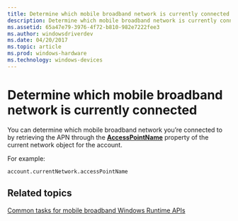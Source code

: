 ```yaml
---
title: Determine which mobile broadband network is currently connected
description: Determine which mobile broadband network is currently connected
ms.assetid: 65a47e79-3976-4f72-b810-982e7222fee3
ms.author: windowsdriverdev
ms.date: 04/20/2017
ms.topic: article
ms.prod: windows-hardware
ms.technology: windows-devices
---
```


# Determine which mobile broadband network is currently connected


You can determine which mobile broadband network you’re connected to by retrieving the APN through the [**AccessPointName**](https://msdn.microsoft.com/library/windows/apps/hh770617) property of the current network object for the account.

For example:

``` syntax
account.currentNetwork.accessPointName
```

## <span id="related_topics"></span>Related topics


[Common tasks for mobile broadband Windows Runtime APIs](common-tasks-for-mobile-broadband-windows-runtime-apis.md)

 

 






